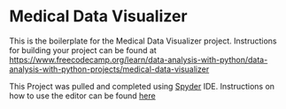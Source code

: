 # Medical Data Visualizer

This is the boilerplate for the Medical Data Visualizer project. Instructions for building your project can be found at https://www.freecodecamp.org/learn/data-analysis-with-python/data-analysis-with-python-projects/medical-data-visualizer


This Project was pulled and completed using [Spyder](https://www.spyder-ide.org/) IDE. Instructions on how to use the editor can be found [here](https://docs.spyder-ide.org/current/panes/editor.html)
